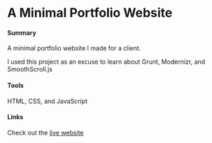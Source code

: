 A Minimal Portfolio Website
============================

<h4>Summary</h4>
<p>A minimal portfolio website I made for a client.</p>
<p>I used this project as an excuse to learn about Grunt, Modernizr, and SmoothScroll.js</p>

<h4>Tools</h4>
<p>HTML, CSS, and JavaScript</p>

<h4>Links</h4>
<p>Check out the <a href="http://www.sonyaedelman.com">live website</a></p>

